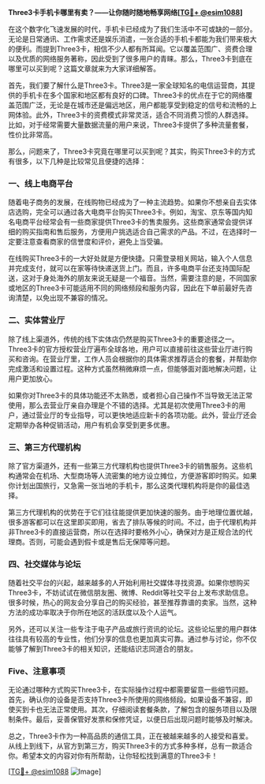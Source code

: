 **Three3卡手机卡哪里有卖？——让你随时随地畅享网络[[TG💪+ @esim1088](https://t.me/s/esim1088)]**

在这个数字化飞速发展的时代，手机卡已经成为了我们生活中不可或缺的一部分。无论是日常通讯、工作需求还是娱乐消遣，一张合适的手机卡都能为我们带来极大的便利。而提到Three3卡，相信不少人都有所耳闻。它以覆盖范围广、资费合理以及优质的网络服务著称，因此受到了很多用户的青睐。那么，Three3卡到底在哪里可以买到呢？这篇文章就来为大家详细解答。

首先，我们要了解什么是Three3卡。Three3是一家全球知名的电信运营商，其提供的手机卡在多个国家和地区都有良好的口碑。Three3卡的优点在于它的网络覆盖范围广泛，无论是在城市还是偏远地区，用户都能享受到稳定的信号和流畅的上网体验。此外，Three3卡的资费模式非常灵活，适合不同消费习惯的人群选择。比如，对于经常需要大量数据流量的用户来说，Three3卡提供了多种流量套餐，性价比非常高。

那么，问题来了，Three3卡究竟在哪里可以买到呢？其实，购买Three3卡的方式有很多，以下几种是比较常见且便捷的选择：

### 一、线上电商平台

随着电子商务的发展，在线购物已经成为了一种主流趋势。如果你不想亲自去实体店选购，完全可以通过各大电商平台购买Three3卡。例如，淘宝、京东等国内知名电商平台经常会有一些商家提供Three3卡的售卖服务。这些商家通常会提供详细的购买指南和售后服务，方便用户挑选适合自己需求的产品。不过，在选择时一定要注意查看商家的信誉度和评价，避免上当受骗。

在线购买Three3卡的一大好处就是方便快捷。只需登录相关网站，输入个人信息并完成支付，就可以在家等待快递送货上门。而且，许多电商平台还支持国际配送，这对于身处海外的朋友来说无疑是一个福音。当然，需要注意的是，不同国家或地区的Three3卡可能适用不同的网络频段和服务内容，因此在下单前最好先咨询清楚，以免出现不兼容的情况。

### 二、实体营业厅

除了线上渠道外，传统的线下实体店仍然是购买Three3卡的重要途径之一。Three3卡的官方授权营业厅遍布全球各地，用户可以直接前往这些营业厅进行购买和咨询。在营业厅里，工作人员会根据你的具体需求推荐适合的套餐，并帮助你完成激活和设置过程。这种方式虽然稍微麻烦一点，但能够面对面地解决问题，让用户更加放心。

如果你对Three3卡的具体功能还不太熟悉，或者担心自己操作不当导致无法正常使用，那么去营业厅亲自办理是个不错的选择。尤其是初次使用Three3卡的用户，通过营业厅的专业指导，可以更快地适应新卡的各项功能。此外，营业厅还会定期举办各种促销活动，用户有机会享受到更多优惠。

### 三、第三方代理机构

除了官方渠道外，还有一些第三方代理机构也提供Three3卡的销售服务。这些机构通常会在机场、大型商场等人流密集的地方设立摊位，方便游客即时购买。如果你计划出国旅行，又急需一张当地的手机卡，那么这类代理机构将是你的最佳选择。

第三方代理机构的优势在于它们往往能提供更加快速的服务。由于地理位置优越，很多游客都可以在这里即买即用，省去了排队等候的时间。不过，由于代理机构并非Three3卡的直接运营商，所以在选择时要格外小心，确保对方是正规合法的代理商。否则，可能会遇到假卡或是售后无保障等问题。

### 四、社交媒体与论坛

随着社交平台的兴起，越来越多的人开始利用社交媒体寻找资源。如果你想购买Three3卡，不妨试试在微信朋友圈、微博、Reddit等社交平台上发布求助信息。很多时候，热心的网友会分享自己的购买经验，甚至推荐靠谱的卖家。当然，这种方法的成功率取决于你所在地区的活跃度以及个人运气。

另外，还可以关注一些专注于电子产品或旅行资讯的论坛。这些论坛里的用户群体往往具有较高的专业性，他们分享的信息也更加真实可靠。通过参与讨论，你不仅能够了解到Three3卡的相关知识，还能结识志同道合的朋友。

### Five、注意事项

无论通过哪种方式购买Three3卡，在实际操作过程中都需要留意一些细节问题。首先，确认你的设备是否支持Three3卡所使用的网络频段。如果设备不兼容，即使买到卡也无法正常使用。其次，仔细阅读套餐条款，了解包含的服务项目以及限制条件。最后，妥善保管好发票和保修凭证，以便日后出现问题时能够及时解决。

总之，Three3卡作为一种高品质的通信工具，正在被越来越多的人接受和喜爱。从线上到线下，从官方到第三方，购买Three3卡的方式多种多样，总有一款适合你。希望本文的内容对你有所帮助，让你轻松找到满意的Three3卡！

[[TG💪+ @esim1088](https://t.me/s/esim1088) ![Image](https://i.postimg.cc/4NQfJmqS/Snipaste-2025-05-13-00-14-12.png)]